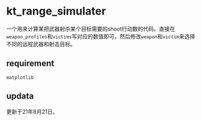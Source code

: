 # kt_range_simulater

一个用来计算某把武器射杀某个目标需要的shoot行动数的代码。直接在`weapon_profiles`和`victims`写对应的数值即可，然后修改`weapon`和`victim`来选择不同的远程武器和射击目标。

## requirement

```
matplotlib
```
## updata

更新于21年8月21日。
